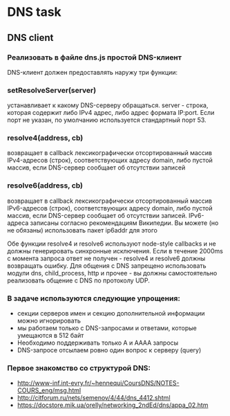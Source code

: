 # DNS task
## DNS client
### Реализовать в файле dns.js простой DNS-клиент
DNS-клиент должен предоставлять наружу три функции:

### setResolveServer(server)
устанавливает к какому DNS-серверу обращаться. server - строка, которая содержит либо IPv4 адрес, либо адрес формата IP:port. Если порт не указан, по умолчанию используется стандартный порт 53.
### resolve4(address, cb)
возвращает в callback лексикографически отсортированный массив IPv4-адресов (строк), соответствующих адресу domain, либо пустой массив, если DNS-сервер сообщает об отсутствии записей

### resolve6(address, cb)
возвращает в callback лексикографически отсортированный массив IPv6-адресов (строк), соответствующих адресу domain, либо пустой массив, если DNS-сервер сообщает об отсутствии записей. IPv6-адреса записаны согласно рекомендациям Википедии. Вы можете (но не обязаны) использовать пакет ip6addr для этого

Обе функции resolve4 и resolve6 используют node-style callbacks и не должны генерировать синхронные исключения. Если в течение 2000ms с момента запроса ответ не получен - resolve4 и resolve6 должны возвращать ошибку.
Для общения с DNS запрещено использовать модули dns, child_process, http и прочее - вы должны самостоятельно реализовать общение с DNS по протоколу UDP.

### В задаче используются следующие упрощения:

- секции серверов имен и секцию дополнительной информации можно игнорировать
- мы работаем только с DNS-запросами и ответами, которые умещаются в 512 байт
- Необходимо поддерживать только A и AAAA запросы
- DNS-запросе отсылаем ровно один вопрос к серверу (query)

### Первое знакомство со структурой DNS:

- http://www-inf.int-evry.fr/~hennequi/CoursDNS/NOTES-COURS_eng/msg.html
- http://citforum.ru/nets/semenov/4/44/dns_4412.shtml
- https://docstore.mik.ua/orelly/networking_2ndEd/dns/appa_02.htm
